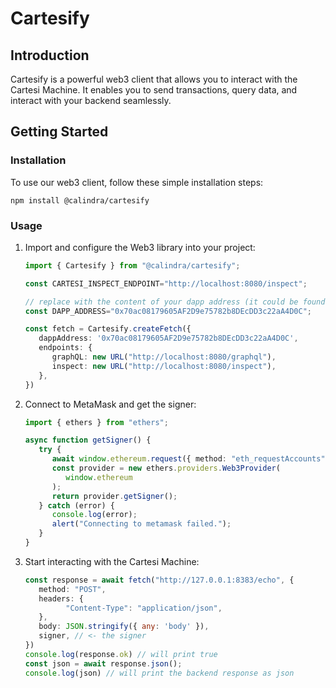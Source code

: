 # Cartesify

## Introduction

Cartesify is a powerful web3 client that allows you to interact with the Cartesi Machine. It enables you to send transactions, query data, and interact with your backend seamlessly.

## Getting Started

### Installation

To use our web3 client, follow these simple installation steps:

```shell
npm install @calindra/cartesify
```

### Usage

1. Import and configure the Web3 library into your project:

   ```ts
   import { Cartesify } from "@calindra/cartesify";

   const CARTESI_INSPECT_ENDPOINT="http://localhost:8080/inspect";

   // replace with the content of your dapp address (it could be found on dapp.json)
   const DAPP_ADDRESS="0x70ac08179605AF2D9e75782b8DEcDD3c22aA4D0C";

   const fetch = Cartesify.createFetch({
      dappAddress: '0x70ac08179605AF2D9e75782b8DEcDD3c22aA4D0C',
      endpoints: {
         graphQL: new URL("http://localhost:8080/graphql"),
         inspect: new URL("http://localhost:8080/inspect"),
      },
   })
   ```
2. Connect to MetaMask and get the signer:
   ```ts
   import { ethers } from "ethers";

   async function getSigner() {
      try {
         await window.ethereum.request({ method: "eth_requestAccounts" })
         const provider = new ethers.providers.Web3Provider(
            window.ethereum
         );
         return provider.getSigner();
      } catch (error) {
         console.log(error);
         alert("Connecting to metamask failed.");
      }
   }
   ```
3. Start interacting with the Cartesi Machine:
   ```ts
   const response = await fetch("http://127.0.0.1:8383/echo", {
      method: "POST",
      headers: {
            "Content-Type": "application/json",
      },
      body: JSON.stringify({ any: 'body' }),
      signer, // <- the signer
   })
   console.log(response.ok) // will print true
   const json = await response.json();
   console.log(json) // will print the backend response as json
   ```
